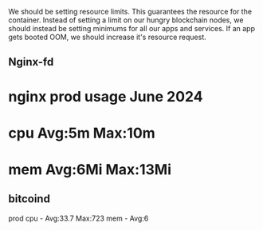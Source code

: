 We should be setting resource limits. This guarantees the resource for the container. Instead of setting a limit on our hungry blockchain nodes, we should instead be setting minimums for all our apps and services. If an app gets booted OOM, we should increase it's resource request.

## Nginx-fd

  # nginx prod usage June 2024
  # cpu Avg:5m Max:10m
  # mem Avg:6Mi Max:13Mi


## bitcoind

prod
cpu - Avg:33.7 Max:723
mem - Avg:6